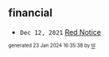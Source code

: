## financial


* <code>Dec 12, 2021</code> [Red Notice](2021-12-15T21-11-09-red-notice.md)

<sup><sub>generated 23 Jan 2024 16:35:38 by <a href='https://github.com/senorprogrammer/til'>til</a></sub></sup>
